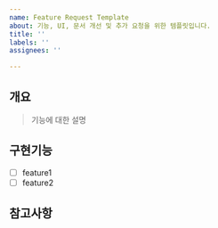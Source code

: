 ```yaml
---
name: Feature Request Template
about: 기능, UI, 문서 개선 및 추가 요청을 위한 템플릿입니다.
title: ''
labels: ''
assignees: ''

---
```


## 개요
> 기능에 대한 설명

## 구현기능
- [ ] feature1
- [ ] feature2

## 참고사항